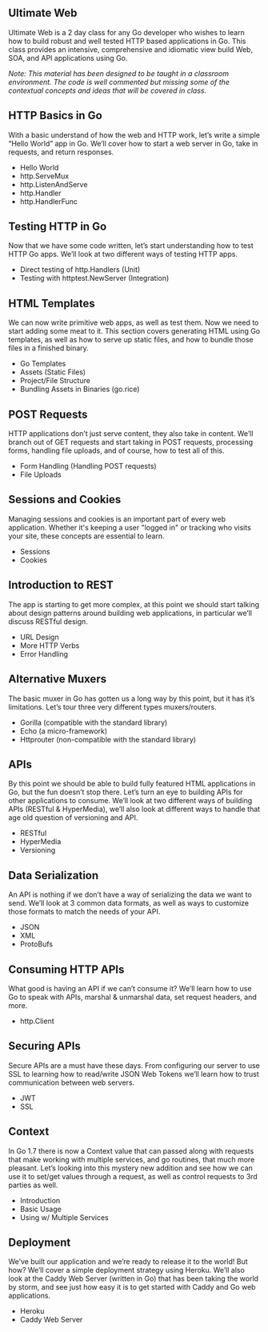## Ultimate Web
Ultimate Web is a 2 day class for any Go developer who wishes to learn how to build robust and well tested HTTP based applications in Go. This class provides an intensive, comprehensive and idiomatic view build Web, SOA, and API applications using Go.

*Note: This material has been designed to be taught in a classroom environment. The code is well commented but missing some of the contextual concepts and ideas that will be covered in class.*

## HTTP Basics in Go
With a basic understand of how the web and HTTP work, let’s write a simple “Hello World” app in Go. We’ll cover how to start a web server in Go, take in requests, and return responses.

* Hello World
* http.ServeMux
* http.ListenAndServe
* http.Handler
* http.HandlerFunc

## Testing HTTP in Go
Now that we have some code written, let’s start understanding how to test HTTP Go apps. We’ll look at two different ways of testing HTTP apps.

* Direct testing of http.Handlers (Unit)
* Testing with httptest.NewServer (Integration)

## HTML Templates
We can now write primitive web apps, as well as test them. Now we need to start adding some meat to it. This section covers generating HTML using Go templates, as well as how to serve up static files, and how to bundle those files in a finished binary.

* Go Templates
* Assets (Static Files)
* Project/File Structure
* Bundling Assets in Binaries (go.rice)

## POST Requests
HTTP applications don’t just serve content, they also take in content. We’ll branch out of GET requests and start taking in POST requests, processing forms, handling file uploads, and of course, how to test all of this.

* Form Handling (Handling POST requests)
* File Uploads

## Sessions and Cookies
Managing sessions and cookies is an important part of every web application. Whether it's keeping a user "logged in" or tracking who visits your site, these concepts are essential to learn.

* Sessions
* Cookies

## Introduction to REST
The app is starting to get more complex, at this point we should start talking about design patterns around building web applications, in particular we’ll discuss RESTful design.

* URL Design
* More HTTP Verbs
* Error Handling

## Alternative Muxers
The basic muxer in Go has gotten us a long way by this point, but it has it’s limitations. Let’s tour three very different types muxers/routers.

* Gorilla (compatible with the standard library)
* Echo (a micro-framework)
* Httprouter (non-compatible with the standard library)

## APIs
By this point we should be able to build fully featured HTML applications in Go, but the fun doesn’t stop there. Let’s turn an eye to building APIs for other applications to consume. We’ll look at two different ways of building APIs (RESTful & HyperMedia), we’ll also look at different ways to handle that age old question of versioning and API.

* RESTful
* HyperMedia
* Versioning

## Data Serialization
An API is nothing if we don’t have a way of serializing the data we want to send. We’ll look at 3 common data formats, as well as ways to customize those formats to match the needs of your API.

* JSON
* XML
* ProtoBufs

## Consuming HTTP APIs
What good is having an API if we can’t consume it? We’ll learn how to use Go to speak with APIs, marshal & unmarshal data, set request headers, and more.

* http.Client

## Securing APIs
Secure APIs are a must have these days. From configuring our server to use SSL to learning how to read/write JSON Web Tokens we’ll learn how to trust communication between web servers.

* JWT
* SSL

## Context
In Go 1.7 there is now a Context value that can passed along with requests that make working with multiple services, and go routines, that much more pleasant. Let’s looking into this mystery new addition and see how we can use it to set/get values through a request, as well as control requests to 3rd parties as well.

* Introduction
* Basic Usage
* Using w/ Multiple Services

## Deployment
We’ve built our application and we’re ready to release it to the world! But how? We’ll cover a simple deployment strategy using Heroku. We’ll also look at the Caddy Web Server (written in Go) that has been taking the world by storm, and see just how easy it is to get started with Caddy and Go web applications.

* Heroku
* Caddy Web Server
